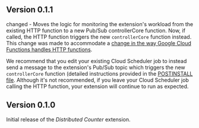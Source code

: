 ## Version 0.1.1

changed - Moves the logic for monitoring the extension's workload from the existing HTTP function to a new Pub/Sub controllerCore function. Now, if called, the HTTP function triggers the new `controllerCore` function instead. This change was made to accommodate a [change in the way Google Cloud Functions handles HTTP functions](https://cloud.google.com/functions/docs/securing/managing-access#allowing_unauthenticated_function_invocation).

We recommend that you edit your existing Cloud Scheduler job to instead send a message to the extension's Pub/Sub topic which triggers the new `controllerCore` function (detailed instructions provided in the [POSTINSTALL file](https://github.com/firebase/extensions/blob/master/firestore-counter/POSTINSTALL.md#set-up-a-cloud-scheduler-job). Although it's not recommended, if you leave your Cloud Scheduler job calling the HTTP function, your extension will continue to run as expected.

## Version 0.1.0

Initial release of the _Distributed Counter_ extension.
